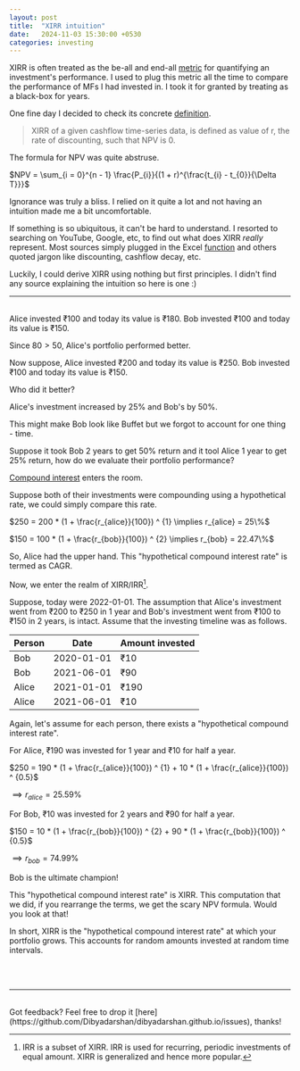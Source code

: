 ```yaml
---
layout: post
title:  "XIRR intuition"
date:   2024-11-03 15:30:00 +0530
categories: investing
---
```


XIRR is often treated as the be-all and end-all [metric](https://zerodha.com/varsity/chapter/measuring-mutual-fund-returns) for quantifying an investment's performance. I used to plug this metric all the time to compare the performance of MFs I had invested in. I took it for granted by treating as a black-box for years.

One fine day I decided to check its concrete [definition](https://www.indiainvestments.wiki/excel/quantifying-returns-cagr-and-xirr/xirr-math#definition-of-xirr).

> XIRR of a given cashflow time-series data, is defined as value of r, the rate of discounting, such that NPV is 0.

The formula for NPV was quite abstruse.

$NPV = \sum_{i = 0}^{n - 1} \frac{P_{i}}{(1 + r)^{\frac{t_{i} - t_{0}}{\Delta T}}}$

Ignorance was truly a bliss. I relied on it quite a lot and not having an intuition made me a bit uncomfortable.

If something is so ubiquitous, it can't be hard to understand. I resorted to searching on YouTube, Google, etc, to find out what does XIRR _really_ represent. Most sources simply plugged in the Excel [function](https://support.microsoft.com/en-us/office/xirr-function-de1242ec-6477-445b-b11b-a303ad9adc9d) and others quoted jargon like discounting, cashflow decay, etc.

Luckily, I could derive XIRR using nothing but first principles. I didn't find any source explaining the intuition so here is one :)

---
<br>
Alice invested ₹100 and today its value is ₹180. Bob invested ₹100 and today its value is ₹150.

Since $80 > 50$, Alice's portfolio performed better. 

Now suppose, Alice invested ₹200 and today its value is ₹250. Bob invested ₹100 and today its value is ₹150.

Who did it better?

Alice's investment increased by 25% and Bob's by 50%.

This might make Bob look like Buffet but we forgot to account for one thing - time.

Suppose it took Bob 2 years to get 50% return and it tool Alice 1 year to get 25% return, how do we evaluate their portfolio performance?

[Compound interest](https://en.wikipedia.org/wiki/Compound_interest) enters the room.

Suppose both of their investments were compounding using a hypothetical rate, we could simply compare this rate.

$250 = 200 * (1 + \frac{r_{alice}}{100}) ^ {1} \implies r_{alice} = 25\%$

$150 = 100 * (1 + \frac{r_{bob}}{100}) ^ {2} \implies r_{bob} = 22.47\%$

So, Alice had the upper hand. This "hypothetical compound interest rate" is termed as CAGR.

Now, we enter the realm of XIRR/IRR[^1].

Suppose, today were 2022-01-01. The assumption that Alice's investment went from ₹200 to ₹250 in 1 year and Bob's investment went from ₹100 to ₹150 in 2 years, is intact. Assume that the investing timeline was as follows.

| Person | Date       | Amount invested |
| ------ | ---------- | --------------- |
| Bob    | 2020-01-01 | ₹10             |
| Bob    | 2021-06-01 | ₹90             |
| Alice  | 2021-01-01 | ₹190            |
| Alice  | 2021-06-01 | ₹10             |

Again, let's assume for each person, there exists a "hypothetical compound interest rate".

For Alice, ₹190 was invested for 1 year and ₹10 for half a year.

$250 = 190 * (1 + \frac{r_{alice}}{100}) ^ {1} + 10 * (1 + \frac{r_{alice}}{100}) ^ {0.5}$

$\implies r_{alice} = 25.59\%$

For Bob, ₹10 was invested for 2 years and ₹90 for half a year.

$150 = 10 * (1 + \frac{r_{bob}}{100}) ^ {2} + 90 * (1 + \frac{r_{bob}}{100}) ^ {0.5}$

$\implies r_{bob} = 74.99\%$

Bob is the ultimate champion!

This "hypothetical compound interest rate" is XIRR. This computation that we did, if you rearrange the terms, we get the scary NPV formula. Would you look at that!

In short, XIRR is the "hypothetical compound interest rate" at which your portfolio grows. This accounts for random amounts invested at random time intervals. 

<br>
<br>

---

<br>
Got feedback? Feel free to drop it [here](https://github.com/Dibyadarshan/dibyadarshan.github.io/issues), thanks!

[^1]: IRR is a subset of XIRR. IRR is used for recurring, periodic investments of equal amount. XIRR is generalized and hence more popular.

